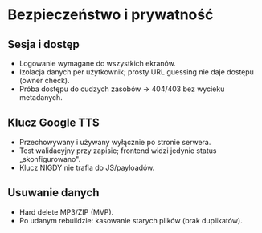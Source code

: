 # Bezpieczeństwo i prywatność

## Sesja i dostęp
- Logowanie wymagane do wszystkich ekranów.
- Izolacja danych per użytkownik; prosty URL guessing nie daje dostępu (owner check).
- Próba dostępu do cudzych zasobów → 404/403 bez wycieku metadanych.

## Klucz Google TTS
- Przechowywany i używany wyłącznie po stronie serwera.
- Test walidacyjny przy zapisie; frontend widzi jedynie status „skonfigurowano".
- Klucz NIGDY nie trafia do JS/payloadów.

## Usuwanie danych
- Hard delete MP3/ZIP (MVP).
- Po udanym rebuildzie: kasowanie starych plików (brak duplikatów).

